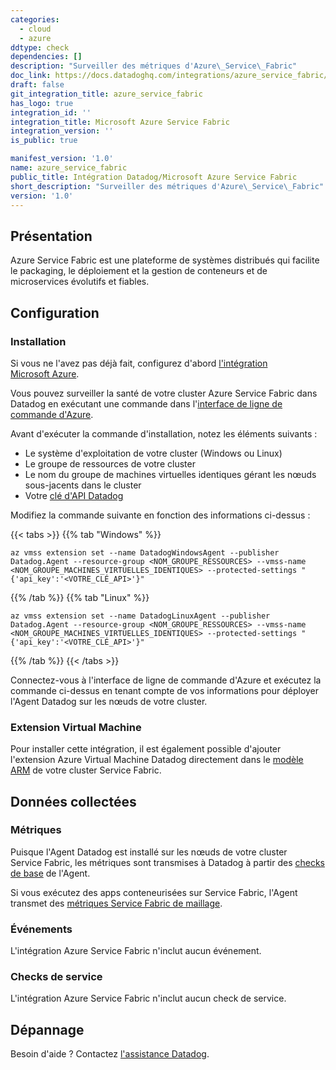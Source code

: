 ```yaml
---
categories:
  - cloud
  - azure
ddtype: check
dependencies: []
description: "Surveiller des métriques d'Azure\_Service\_Fabric"
doc_link: https://docs.datadoghq.com/integrations/azure_service_fabric/
draft: false
git_integration_title: azure_service_fabric
has_logo: true
integration_id: ''
integration_title: Microsoft Azure Service Fabric
integration_version: ''
is_public: true

manifest_version: '1.0'
name: azure_service_fabric
public_title: Intégration Datadog/Microsoft Azure Service Fabric
short_description: "Surveiller des métriques d'Azure\_Service\_Fabric"
version: '1.0'
---
```

## Présentation

Azure Service Fabric est une plateforme de systèmes distribués qui facilite le packaging, le déploiement et la gestion de conteneurs et de microservices évolutifs et fiables.

## Configuration
### Installation

Si vous ne l'avez pas déjà fait, configurez d'abord [l'intégration Microsoft Azure][1].

Vous pouvez surveiller la santé de votre cluster Azure Service Fabric dans Datadog en exécutant une commande dans l'[interface de ligne de commande d'Azure][2].

Avant d'exécuter la commande d'installation, notez les éléments suivants :

- Le système d'exploitation de votre cluster (Windows ou Linux)
- Le groupe de ressources de votre cluster
- Le nom du groupe de machines virtuelles identiques gérant les nœuds sous-jacents dans le cluster
- Votre [clé d'API Datadog][3]

Modifiez la commande suivante en fonction des informations ci-dessus :

{{< tabs >}}
{{% tab "Windows" %}}

```shell
az vmss extension set --name DatadogWindowsAgent --publisher Datadog.Agent --resource-group <NOM_GROUPE_RESSOURCES> --vmss-name <NOM_GROUPE_MACHINES_VIRTUELLES_IDENTIQUES> --protected-settings "{'api_key':'<VOTRE_CLÉ_API>'}"
```

{{% /tab %}}
{{% tab "Linux" %}}

```shell
az vmss extension set --name DatadogLinuxAgent --publisher Datadog.Agent --resource-group <NOM_GROUPE_RESSOURCES> --vmss-name <NOM_GROUPE_MACHINES_VIRTUELLES_IDENTIQUES> --protected-settings "{'api_key':'<VOTRE_CLÉ_API>'}"
```

{{% /tab %}}
{{< /tabs >}}

Connectez-vous à l'interface de ligne de commande d'Azure et exécutez la commande ci-dessus en tenant compte de vos informations pour déployer l'Agent Datadog sur les nœuds de votre cluster.

### Extension Virtual Machine

Pour installer cette intégration, il est également possible d'ajouter l'extension Azure Virtual Machine Datadog directement dans le [modèle ARM][4] de votre cluster Service Fabric.

## Données collectées
### Métriques

Puisque l'Agent Datadog est installé sur les nœuds de votre cluster Service Fabric, les métriques sont transmises à Datadog à partir des [checks de base][5] de l'Agent.

Si vous exécutez des apps conteneurisées sur Service Fabric, l'Agent transmet des [métriques Service Fabric de maillage][6].

### Événements
L'intégration Azure Service Fabric n'inclut aucun événement.

### Checks de service
L'intégration Azure Service Fabric n'inclut aucun check de service.

## Dépannage
Besoin d'aide ? Contactez [l'assistance Datadog][7].

[1]: https://docs.datadoghq.com/fr/integrations/azure/
[2]: https://docs.microsoft.com/en-us/cli/azure/?view=azure-cli-latest
[3]: https://app.datadoghq.com/organization-settings/api-keys
[4]: https://github.com/DataDog/service-fabric-datadog
[5]: https://docs.datadoghq.com/fr/getting_started/agent/#checks
[6]: https://docs.microsoft.com/en-us/azure/azure-monitor/essentials/metrics-supported#microsoftservicefabricmeshapplications
[7]: https://docs.datadoghq.com/fr/help/
